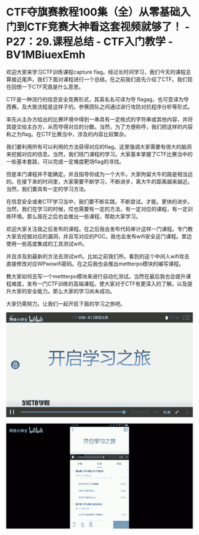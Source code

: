 # CTF夺旗赛教程100集（全）从零基础入门到CTF竞赛大神看这套视频就够了！ - P27：29.课程总结 - CTF入门教学 - BV1MBiuexEmh

欢迎大家来学习CTF训练课程capture flag。经过长时间学习，我们今天的课程总算接近尾声。我们下面对课程进行一个总结。在之前我们首先介绍了CTF。我们现在回想一下CTF究竟是什么意思。

CTF是一种流行的信息安全竞赛形式，其英名名可译为夺 flagag，也可意译为夺西赛。及大致流程是这样子的。参赛团队之间通过进行攻防对抗程序分析等形式。

率先从主办方给出的比赛环境中得到一串具有一定格式的字符串或其他内容，并将其提交给主办方，从而夺得对应的分数。当然，为了方便称呼，我们把这样的内容称之为flag。在CTF比赛当中，涉及的内容比较繁杂。

我们要利用所有可以利用的方法获得对应的flag。这里强调大家需要有很大的脑洞来挖掘对应的信息。当然，我们班门课程的学习。大家基本掌握了CTF比赛当中的一些基本套路，可以完成一定难度靶场flag的寻找。

但是本门课程并不能确定。并且指导你成为一个大牛。大家拘留大牛的路是相当远的。在接下来的时间里，大家需要不断学习，不断进步，离大牛的距离越来越近。当然，我们要具有一定的学习方法。

在信息安全或者CTF学习当中，我们要不断实践，不断尝试。才能。更快的进步。当然，我们在学习的时候，哎也需要有一定的方法，有一定对应的课程，有一定训练环境。那么我在之后也会推出一些课程，帮助大家学习。

欢迎大家关注我之后发布的课程。在之后我会发布代码审计这样一门课程。专门教大家去挖掘对应的漏洞，并且写对应的POC。我也会发布wifi安全这门课程。里边使用一些高度集成的工具测试wifi。

并且涉及到最新的方法去测试wifi。比如之前我们所。看到的这个中间人wifi攻击直接修改对应WPwowifi密码。在之后我也会推出mettterpo模块的编写课程。

教大家如何去写一个mettterpo模块来进行自动化测试。当然在最后我也会提升课程难度，发布一门CTF训练的高端课程。使大家对于CTF有更深入的了解。以及提升大家的安全能力。那么大家的学习尚未成功。

大家仍需努力。让我们一起开启下面的学习之旅吧。

![](img/bcaf7960712462c8e366dc3c833ae9c1_1.png)

![](img/bcaf7960712462c8e366dc3c833ae9c1_2.png)